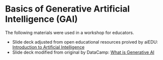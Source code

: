 # Basics of Generative Artificial Intelligence (GAI)
The following materials were used in a workshop for educators.
* Slide deck adjusted from open educational resources proived by aiEDU: [Introduction to Artificial Intelligence](https://github.com/arielcintronarias/gai_basics/blob/main/What_AI_Is_About.pdf)
* Slide deck modified from original by DataCamp: [What is Generative AI]()
